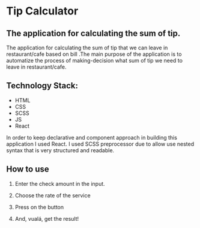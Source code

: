 # Tip Calculator

## The application for calculating the sum of tip.

The application for calculating the sum of tip that we can leave in restaurant/cafe based on bill .The main purpose of the application is to automatize the process of making-decision what sum of tip we need to leave in restaurant/cafe.

## Technology Stack:

- HTML
- CSS
- SCSS
- JS
- React

In order to keep declarative and component approach in building this application I used React.
I used SCSS preprocessor due to allow use nested syntax that is very structured and readable.

## How to use

1. Enter the check amount in the input.

2. Choose the rate of the service 

3. Press on the button

4. And, vualá, get the result!





